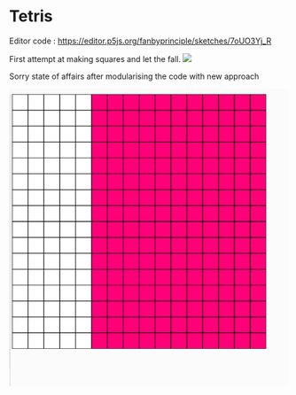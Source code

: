 # Tetris

Editor code :
https://editor.p5js.org/fanbyprinciple/sketches/7oUO3Yj_R

First attempt at making squares and let the fall.
![](tetris1.gif)

Sorry state of affairs after modularising the code with new approach

![](sorry_state_of_affairs.png)